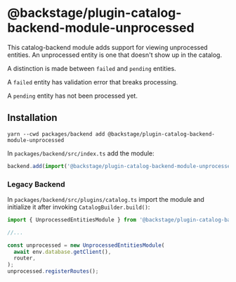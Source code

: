 # @backstage/plugin-catalog-backend-module-unprocessed

This catalog-backend module adds support for viewing unprocessed entities. An unprocessed entity is one that doesn't show up in the catalog.

A distinction is made between `failed` and `pending` entities.

A `failed` entity has validation error that breaks processing.

A `pending` entity has not been processed yet.

## Installation

```shell
yarn --cwd packages/backend add @backstage/plugin-catalog-backend-module-unprocessed
```

In `packages/backend/src/index.ts` add the module:

```ts title="packages/backend/src/index.ts"
backend.add(import('@backstage/plugin-catalog-backend-module-unprocessed'));
```

### Legacy Backend

In `packages/backend/src/plugins/catalog.ts` import the module and initialize it after invoking `CatalogBuilder.build()`:

```ts title="packages/backend/src/plugins/catalog.ts"
import { UnprocessedEntitiesModule } from '@backstage/plugin-catalog-backend-module-unprocessed';

//...

const unprocessed = new UnprocessedEntitiesModule(
  await env.database.getClient(),
  router,
);
unprocessed.registerRoutes();
```

